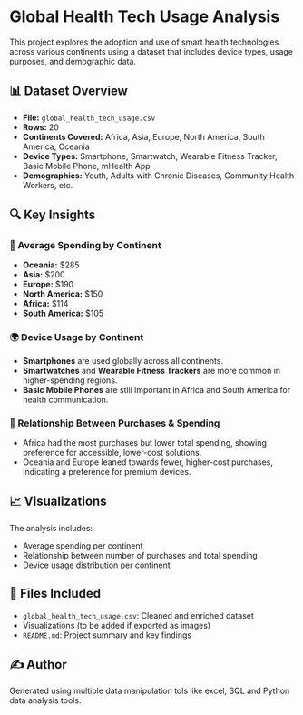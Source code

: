 
# Global Health Tech Usage Analysis

This project explores the adoption and use of smart health technologies across various continents using a dataset that includes device types, usage purposes, and demographic data.

## 📊 Dataset Overview

- **File:** `global_health_tech_usage.csv`
- **Rows:** 20
- **Continents Covered:** Africa, Asia, Europe, North America, South America, Oceania
- **Device Types:** Smartphone, Smartwatch, Wearable Fitness Tracker, Basic Mobile Phone, mHealth App
- **Demographics:** Youth, Adults with Chronic Diseases, Community Health Workers, etc.

## 🔍 Key Insights

### 💸 Average Spending by Continent
- **Oceania:** $285
- **Asia:** $200
- **Europe:** $190
- **North America:** $150
- **Africa:** $114
- **South America:** $105

### 🌍 Device Usage by Continent
- **Smartphones** are used globally across all continents.
- **Smartwatches** and **Wearable Fitness Trackers** are more common in higher-spending regions.
- **Basic Mobile Phones** are still important in Africa and South America for health communication.

### 🔗 Relationship Between Purchases & Spending
- Africa had the most purchases but lower total spending, showing preference for accessible, lower-cost solutions.
- Oceania and Europe leaned towards fewer, higher-cost purchases, indicating a preference for premium devices.

## 📈 Visualizations

The analysis includes:
- Average spending per continent
- Relationship between number of purchases and total spending
- Device usage distribution per continent

## 📁 Files Included
- `global_health_tech_usage.csv`: Cleaned and enriched dataset
- Visualizations (to be added if exported as images)
- `README.md`: Project summary and key findings

## ✍️ Author
Generated using multiple data manipulation tols like excel, SQL and Python data analysis tools.
